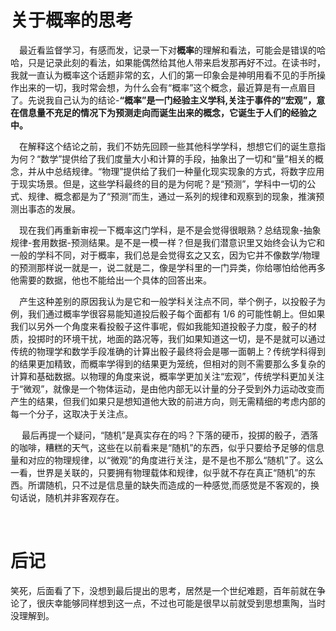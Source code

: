 # 关于概率的思考

&ensp;&ensp;最近看监督学习，有感而发，记录一下对**概率**的理解和看法，可能会是错误的哈哈，只是记录此刻的看法，如果能偶然给其他人带来启发那再好不过。在读书时，我就一直认为概率这个话题非常的玄，人们的第一印象会是神明用看不见的手所操作出来的一切，我时常会想，为什么会有“概率”这个概念，最近算是有一点眉目了。先说我自己认为的结论-**“概率”是一门经验主义学科,关注于事件的“宏观”，意在信息量不充足的情况下为预测走向而诞生出来的概念，它诞生于人们的经验之中。**
<br>

&ensp;&ensp;在解释这个结论之前，我们不妨先回顾一些其他科学学科，想想它们的诞生意指为何？“数学”提供给了我们度量大小和计算的手段，抽象出了一切和“量”相关的概念，并从中总结规律。“物理”提供给了我们一种量化现实现象的方式，将数字应用于现实场景。但是，这些学科最终的目的是为何呢？是“预测”，学科中一切的公式、规律、概念都是为了“预测”而生，通过一系列的规律和观察到的现象，推演预测出事态的发展。

&ensp;&ensp;现在我们再重新审视一下概率这门学科，是不是会觉得很眼熟？总结现象-抽象规律-套用数据-预测结果。是不是一模一样？但是我们潜意识里又始终会认为它和一般的学科不同，对于概率，我们总是会觉得玄之又玄，因为它并不像数学/物理的预测那样说一就是一，说二就是二，像是学科里的一门异类，你给哪怕给他再多他需要的数据，他也不能给出一个具体的回答出来。<br>

&ensp;&ensp;产生这种差别的原因我认为是它和一般学科关注点不同，举个例子，以投骰子为例，我们通过概率学很容易能知道投后骰子每个面都有 1/6 的可能性朝上。但如果我们以另外一个角度来看投骰子这件事呢，假如我能知道投骰子力度，骰子的材质，投掷时的环境干扰，地面的路况等，我们如果知道这一切，是不是就可以通过传统的物理学和数学手段准确的计算出骰子最终将会是哪一面朝上？传统学科得到的结果更加精致，而概率学得到的结果更为笼统，但相对的则不需要那么多复杂的计算和基础数据。以物理的角度来说，概率学更加关注“宏观”，传统学科更加关注于“微观”，就像是一个物体运动，是由他内部无以计量的分子受到外力运动改变而产生的结果，但我们如果只是想知道他大致的前进方向，则无需精细的考虑内部的每一个分子，这取决于关注点。

&ensp;&ensp; 最后再提一个疑问，“随机”是真实存在的吗？下落的硬币，投掷的骰子，洒落的咖啡，糟糕的天气，这些在以前看来是“随机”的东西，似乎只要给予足够的信息量和对应的物理规律，以“微观”的角度进行关注，是不是也不那么“随机”了。这么一看，世界是关联的，只要拥有物理载体和规律，似乎就不存在真正“随机”的东西。所谓随机，只不过是信息量的缺失而造成的一种感觉,而感觉是不客观的，换句话说，随机并非客观存在。

<br>

# 后记
笑死，后面看了下，没想到最后提出的思考，居然是一个世纪难题，百年前就在争论了，很庆幸能够同样想到这一点，不过也可能是很早以前就受到思想熏陶，当时没理解到。





